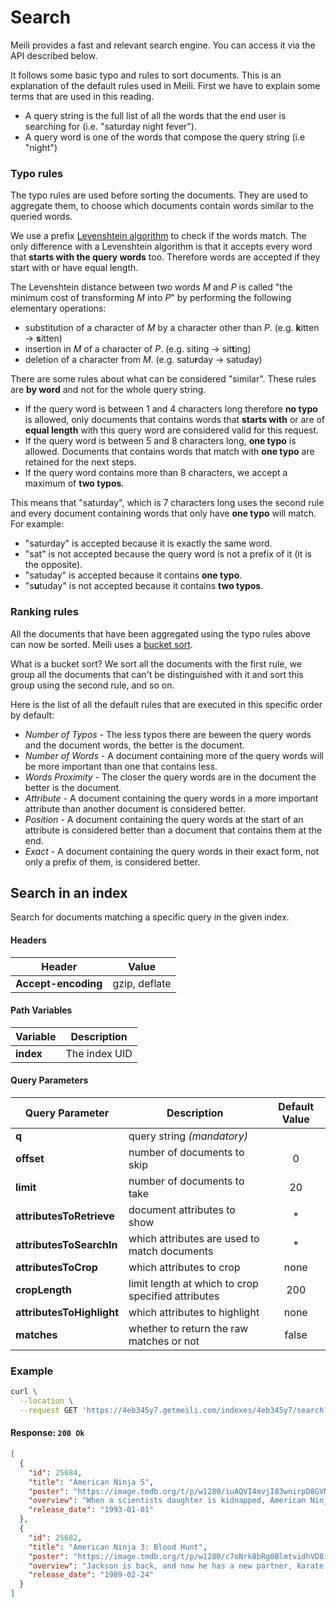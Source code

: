# Search

Meili provides a fast and relevant search engine. You can access it via the API described below.

It follows some basic typo and rules to sort documents. This is an explanation of the default rules used in Meili.
First we have to explain some terms that are used in this reading.

- A query string is the full list of all the words that the end user is searching for (i.e. "saturday night fever").
- A query word is one of the words that compose the query string (i.e "night")

### Typo rules

The typo rules are used before sorting the documents. They are used to aggregate them, to choose which documents contain words similar to the queried words.

We use a prefix [Levenshtein algorithm] to check if the words match. The only difference with a Levenshtein algorithm is that it accepts every word that **starts with the query words** too. Therefore words are accepted if they start with or have equal length.

The Levenshtein distance between two words _M_ and _P_ is called "the minimum cost of transforming _M_ into _P_" by performing the following elementary operations:

- substitution of a character of _M_ by a character other than _P_. (e.g. **k**itten → **s**itten)
- insertion in _M_ of a character of _P_. (e.g. siting → sit**t**ing)
- deletion of a character from _M_. (e.g. satu**r**day → satuday)

There are some rules about what can be considered "similar". These rules are **by word** and not for the whole query string.

- If the query word is between 1 and 4 characters long therefore **no typo** is allowed, only documents that contains words that **starts with** or are of **equal length** with this query word are considered valid for this request.
- If the query word is between 5 and 8 characters long, **one typo** is allowed. Documents that contains words that match with **one typo** are retained for the next steps.
- If the query word contains more than 8 characters, we accept a maximum of **two typos**.

This means that "saturday", which is 7 characters long uses the second rule and every document containing words that only have **one typo** will match. For example:

- "saturday" is accepted because it is exactly the same word.
- "sat" is not accepted because the query word is not a prefix of it (it is the opposite).
- "satuday" is accepted because it contains **one typo**.
- "s**u**tuday" is not accepted because it contains **two typos**.

### Ranking rules

All the documents that have been aggregated using the typo rules above can now be sorted. Meili uses a [bucket sort].

What is a bucket sort? We sort all the documents with the first rule, we group all the documents that can't be distinguished with it and sort this group using the second rule, and so on.

Here is the list of all the default rules that are executed in this specific order by default:

- _Number of Typos_ - The less typos there are beween the query words and the document words, the better is the document.
- _Number of Words_ - A document containing more of the query words will be more important than one that contains less.
- _Words Proximity_ - The closer the query words are in the document the better is the document.
- _Attribute_ - A document containing the query words in a more important attribute than another document is considered better.
- _Position_ - A document containing the query words at the start of an attribute is considered better than a document that contains them at the end.
- _Exact_ - A document containing the query words in their exact form, not only a prefix of them, is considered better.

[bucket sort]: https://en.wikipedia.org/wiki/Bucket_sort
[Levenshtein algorithm]: https://en.wikipedia.org/wiki/Levenshtein_distance

## Search in an index

<RouteHighlighter method="GET" route="/indexes/:index/search"/>

Search for documents matching a specific query in the given index.

#### Headers

| Header              | Value         |
|---------------------|---------------|
| **Accept-encoding** | gzip, deflate |

#### Path Variables

| Variable  | Description   |
|-----------|---------------|
| **index** | The index UID |

#### Query Parameters

| Query Parameter           | Description                                        | Default Value |
|---------------------------|----------------------------------------------------|:-------------:|
| **q**                     | query string _(mandatory)_                         |               |
| **offset**                | number of documents to skip                        | 0             |
| **limit**                 | number of documents to take                        | 20            |
| **attributesToRetrieve**  | document attributes to show                        | *             |
| **attributesToSearchIn**  | which attributes are used to match documents       | *             |
| **attributesToCrop**      | which attributes to crop                           | none          |
| **cropLength**            | limit length at which to crop specified attributes | 200           |
| **attributesToHighlight** | which attributes to highlight                      | none          |
| **matches**               | whether to return the raw matches or not           | false         |

### Example

```bash
curl \
  --location \
  --request GET 'https://4eb345y7.getmeili.com/indexes/4eb345y7/search?q=american%20ninja%205'
```

#### Response: `200 Ok`

```json
[
  {
    "id": 25684,
    "title": "American Ninja 5",
    "poster": "https://image.tmdb.org/t/p/w1280/iuAQVI4mvjI83wnirpD8GVNRVuY.jpg",
    "overview": "When a scientists daughter is kidnapped, American Ninja, attempts to find her, but this time he teams up with a youngster he has trained in the ways of the ninja.",
    "release_date": "1993-01-01"
  },
  {
    "id": 25682,
    "title": "American Ninja 3: Blood Hunt",
    "poster": "https://image.tmdb.org/t/p/w1280/c7oNrk8bRg0BlmtvidhVD8ivPYT.jpg",
    "overview": "Jackson is back, and now he has a new partner, karate champion Sean, as they must face a deadly terrorist known as 'The Cobra', who has infected Sean with a virus. Sean and Jackson have no choice but to fight the Cobra and his bands of ninjas.",
    "release_date": "1989-02-24"
  }
]
```
